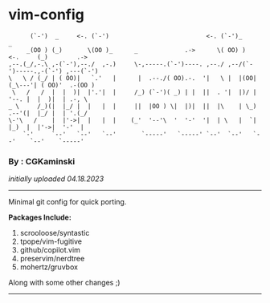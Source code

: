 # vim-config
```
      (`-')  _     <-. (`-')                           <-. (`-')_            _                
     _(OO ) (_)       \(OO )_      _             .->      \( OO) )  <-.     (_)        .->    
,--.(_/,-.\ ,-(`-'),--./  ,-.)     \-,-----.(`-')----. ,--./ ,--/(`-')-----.,-(`-') ,---(`-') 
\   \ / (_/ | ( OO)|   `.'   |      |  .--./( OO).-.  '|   \ |  |(OO|(_\---'| ( OO)'  .-(OO ) 
 \   /   /  |  |  )|  |'.'|  |     /_) (`-')( _) | |  ||  . '|  |)/ |  '--. |  |  )|  | .-, \ 
_ \     /_)(|  |_/ |  |   |  |     ||  |OO ) \|  |)|  ||  |\    | \_)  .--'(|  |_/ |  | '.(_/ 
\-'\   /    |  |'->|  |   |  |    (_'  '--'\  '  '-'  '|  | \   |  `|  |_)  |  |'->|  '-'  |  
    `-'     `--'   `--'   `--'       `-----'   `-----' `--'  `--'   `--'    `--'    `-----'   
```
### By : CGKaminski

*initially uploaded 04.18.2023*

--------------------------------------------------------------------------------

Minimal git config for quick porting.

__Packages Include:__
1. scrooloose/syntastic 
2. tpope/vim-fugitive
3. github/copilot.vim
4. preservim/nerdtree
5. mohertz/gruvbox

Along with some other changes ;) 

--------------------------------------------------------------------------------

